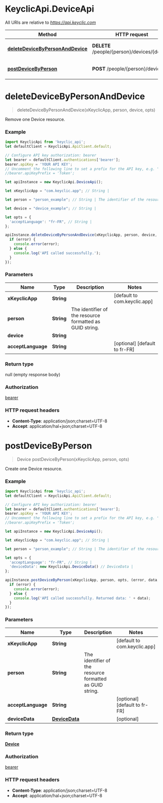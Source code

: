 # KeyclicApi.DeviceApi

All URIs are relative to *https://api.keyclic.com*

Method | HTTP request | Description
------------- | ------------- | -------------
[**deleteDeviceByPersonAndDevice**](DeviceApi.md#deleteDeviceByPersonAndDevice) | **DELETE** /people/{person}/devices/{device} | Remove one Device resource.
[**postDeviceByPerson**](DeviceApi.md#postDeviceByPerson) | **POST** /people/{person}/devices | Create one Device resource.


<a name="deleteDeviceByPersonAndDevice"></a>
# **deleteDeviceByPersonAndDevice**
> deleteDeviceByPersonAndDevice(xKeyclicApp, person, device, opts)

Remove one Device resource.

### Example
```javascript
import KeyclicApi from 'keyclic_api';
let defaultClient = KeyclicApi.ApiClient.default;

// Configure API key authorization: bearer
let bearer = defaultClient.authentications['bearer'];
bearer.apiKey = 'YOUR API KEY';
// Uncomment the following line to set a prefix for the API key, e.g. "Token" (defaults to null)
//bearer.apiKeyPrefix = 'Token';

let apiInstance = new KeyclicApi.DeviceApi();

let xKeyclicApp = "com.keyclic.app"; // String | 

let person = "person_example"; // String | The identifier of the resource formatted as GUID string.

let device = "device_example"; // String | 

let opts = { 
  'acceptLanguage': "fr-FR", // String | 
};

apiInstance.deleteDeviceByPersonAndDevice(xKeyclicApp, person, device, opts, (error, data, response) => {
  if (error) {
    console.error(error);
  } else {
    console.log('API called successfully.');
  }
});
```

### Parameters

Name | Type | Description  | Notes
------------- | ------------- | ------------- | -------------
 **xKeyclicApp** | **String**|  | [default to com.keyclic.app]
 **person** | **String**| The identifier of the resource formatted as GUID string. | 
 **device** | **String**|  | 
 **acceptLanguage** | **String**|  | [optional] [default to fr-FR]

### Return type

null (empty response body)

### Authorization

[bearer](../README.md#bearer)

### HTTP request headers

 - **Content-Type**: application/json;charset=UTF-8
 - **Accept**: application/hal+json;charset=UTF-8

<a name="postDeviceByPerson"></a>
# **postDeviceByPerson**
> Device postDeviceByPerson(xKeyclicApp, person, opts)

Create one Device resource.

### Example
```javascript
import KeyclicApi from 'keyclic_api';
let defaultClient = KeyclicApi.ApiClient.default;

// Configure API key authorization: bearer
let bearer = defaultClient.authentications['bearer'];
bearer.apiKey = 'YOUR API KEY';
// Uncomment the following line to set a prefix for the API key, e.g. "Token" (defaults to null)
//bearer.apiKeyPrefix = 'Token';

let apiInstance = new KeyclicApi.DeviceApi();

let xKeyclicApp = "com.keyclic.app"; // String | 

let person = "person_example"; // String | The identifier of the resource formatted as GUID string.

let opts = { 
  'acceptLanguage': "fr-FR", // String | 
  'deviceData': new KeyclicApi.DeviceData() // DeviceData | 
};

apiInstance.postDeviceByPerson(xKeyclicApp, person, opts, (error, data, response) => {
  if (error) {
    console.error(error);
  } else {
    console.log('API called successfully. Returned data: ' + data);
  }
});
```

### Parameters

Name | Type | Description  | Notes
------------- | ------------- | ------------- | -------------
 **xKeyclicApp** | **String**|  | [default to com.keyclic.app]
 **person** | **String**| The identifier of the resource formatted as GUID string. | 
 **acceptLanguage** | **String**|  | [optional] [default to fr-FR]
 **deviceData** | [**DeviceData**](DeviceData.md)|  | [optional] 

### Return type

[**Device**](Device.md)

### Authorization

[bearer](../README.md#bearer)

### HTTP request headers

 - **Content-Type**: application/json;charset=UTF-8
 - **Accept**: application/hal+json;charset=UTF-8

